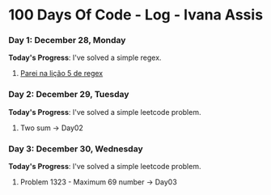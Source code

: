 # 100 Days Of Code - Log - Ivana Assis

### Day 1: December 28, Monday

**Today's Progress**: I've solved a simple regex.

1. [Parei na lição 5 de regex](https://regexone.com/lesson/character_ranges?)

### Day 2: December 29, Tuesday

**Today's Progress**: I've solved a simple leetcode problem.

1. Two sum -> Day02



### Day 3: December 30, Wednesday

**Today's Progress**: I've solved a simple leetcode problem.

1. Problem 1323 - Maximum 69 number -> Day03

